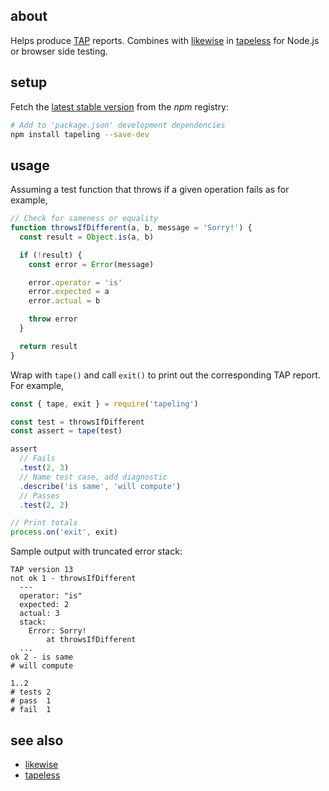 ## about

Helps produce [TAP](https://testanything.org) reports. Combines with [likewise](https://npm.im/likewise) in [tapeless](https://npm.im/tapeless) for Node.js or browser side testing.

## setup

Fetch the [latest stable version](https://www.npmjs.com/package/tapeling) from the _npm_ registry:

```sh
# Add to 'package.json' development dependencies
npm install tapeling --save-dev
```

## usage

Assuming a test function that throws if a given operation fails as for example,

```js
// Check for sameness or equality
function throwsIfDifferent(a, b, message = 'Sorry!') {
  const result = Object.is(a, b)

  if (!result) {
    const error = Error(message)

    error.operator = 'is'
    error.expected = a
    error.actual = b

    throw error
  }

  return result
}
```

Wrap with `tape()` and call `exit()` to print out the corresponding TAP report. For example,

```js
const { tape, exit } = require('tapeling')

const test = throwsIfDifferent
const assert = tape(test)

assert
  // Fails
  .test(2, 3)
  // Name test case, add diagnostic
  .describe('is same', 'will compute')
  // Passes
  .test(2, 2)

// Print totals
process.on('exit', exit)
```

Sample output with truncated error stack:

```console
TAP version 13
not ok 1 - throwsIfDifferent
  ---
  operator: "is"
  expected: 2
  actual: 3
  stack:
    Error: Sorry!
        at throwsIfDifferent
  ...
ok 2 - is same
# will compute

1..2
# tests 2
# pass  1
# fail  1
```

## see also

- [likewise](https://github.com/thewhodidthis/likewise)
- [tapeless](https://github.com/thewhodidthis/tapeless)
